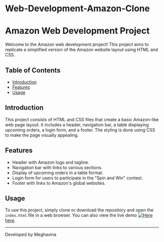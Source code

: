 # Web-Development-Amazon-Clone
# Amazon Web Development Project

Welcome to the Amazon web development project! This project aims to replicate a simplified version of the Amazon website layout using HTML and CSS.

## Table of Contents
- [Introduction](#introduction)
- [Features](#features)
- [Usage](#usage)

## Introduction
This project consists of HTML and CSS files that create a basic Amazon-like web page layout. It includes a header, navigation bar, a table displaying upcoming orders, a login form, and a footer. The styling is done using CSS to make the page visually appealing.

## Features
- Header with Amazon logo and tagline.
- Navigation bar with links to various sections.
- Display of upcoming orders in a table format.
- Login form for users to participate in the "Spin and Win" contest.
- Footer with links to Amazon's global websites.

## Usage
To use this project, simply clone or download the repository and open the `index.html` file in a web browser. You can also view the live demo [![Here](http://img.youtube.com/vi/<a2GeBFmwinc./maxresdefault.jpg)](https://youtu.be/a2GeBFmwinc)
   [here]([https://youtu.be/a2GeBFmwinc]).

---
Developed by Meghavina
